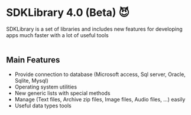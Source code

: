 # SDKLibrary 4.0 (Beta) :smiling_imp:
SDKLibrary is a set of libraries and includes new features for developing apps much faster with a lot of useful tools
</br>
</br>

## Main Features

* Provide connection to database (Microsoft access, Sql server, Oracle, Sqlite, Mysql)
* Operating system utilities
* New generic lists with special methods 
* Manage (Text files, Archive zip files, Image files, Audio files, ...) easily
* Useful data types tools
